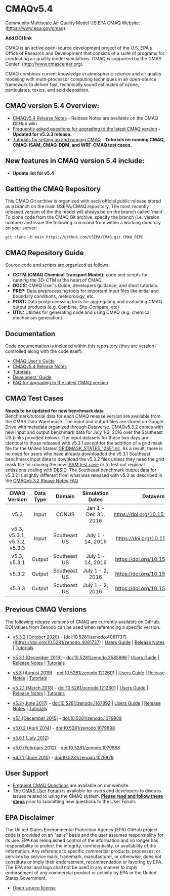 CMAQv5.4
==========

Community Multiscale Air Quality Model US EPA CMAQ Website: (https://www.epa.gov/cmaq).

**Add DOI link**

CMAQ is an active open-source development project of the U.S. EPA's Office of Research and Development that consists of a suite of programs for conducting air quality model simulations.
CMAQ is supported by the CMAS Center: (http://www.cmascenter.org).

CMAQ combines current knowledge in atmospheric science and air quality modeling with multi-processor
computing techniques in an open-source framework to deliver fast, technically sound estimates of ozone,
particulates, toxics, and acid deposition.


## CMAQ version 5.4 Overview:

* [CMAQv5.4 Release Notes](https://github.com/USEPA/CMAQ/wiki/CMAQv5.4-Release-Notes) - Release Notes are available on the CMAQ GitHub wiki.
* [Frequently asked questions for upgrading to the latest CMAQ version](DOCS/Release_Notes/CMAQ_FAQ.md) **- Updated for v5.3.3 release.** 
* [Tutorials for setting up and running CMAQ](DOCS/Users_Guide/Tutorials/README.md) **- Tutorials on running CMAQ, CMAQ-ISAM, CMAQ-DDM, and WRF-CMAQ test cases.**

## New features in CMAQ version 5.4 include:

* **Update list for v5.4**

## Getting the CMAQ Repository
This CMAQ Git archive is organized with each official public release stored as a branch on the main USEPA/CMAQ repository. The most recently released version of the the model will always be on the branch called 'main'. To clone code from the CMAQ Git archive, specify the branch (i.e. version number) and issue the following command from within
a working directory on your server:

```
git clone -b main https://github.com/USEPA/CMAQ.git CMAQ_REPO
```

## CMAQ Repository Guide
Source code and scripts are organized as follows:
* **CCTM (CMAQ Chemical Transport Model):** code and scripts for running the 3D-CTM at the heart of CMAQ.
* **DOCS:** CMAQ User's Guide, developers guidance, and short tutorials.
* **PREP:** Data preprocessing tools for important input files like initial and boundary conditions, meteorology, etc.
* **POST:** Data postprocessing tools for aggregating and evaluating CMAQ output products (e.g. Combine, Site-Compare, etc)
* **UTIL:** Utilities for generating code and using CMAQ (e.g. chemical mechanism generation)

## Documentation
Code documentation is included within this repository (they are version-controlled along with the code itself).  

* [CMAQ User's Guide](DOCS/Users_Guide/README.md)   
* [CMAQv5.4 Release Notes](https://github.com/USEPA/CMAQ/wiki)   
* [Tutorials](DOCS/Users_Guide/Tutorials/README.md)   
* [Developers' Guide](DOCS/Developers_Guide/CMAQ_Dev_Guide.md)   
* [FAQ for upgrading to the latest CMAQ version](DOCS/Release_Notes/CMAQ_FAQ.md) 

## CMAQ Test Cases  
**Needs to be updated for new benchmark data**  
Benchmark/tutorial data for each CMAQ release version are available from the CMAS Data Warehouse.  The input and output files are stored on Google Drive with metadata organized through Dataverse.  CMAQv5.3.2 comes with new input and output benchmark data for July 1-2, 2016 over the Southeast US (links provided below). The input datasets for these two days are identical to those released with v5.3.1 except for the addition of a grid mask file for the United States: [GRIDMASK_STATES_12SE1.nc](https://drive.google.com/file/d/16JJ4d6ChBJsvMc_ErqwDBrFfGh2MnVYR/view?usp=sharing). As a result, there is no need for users who have already downloaded the v5.3.1 Southeast benchmark input data to download the v5.3.2 files unless they need the grid mask file for running the new [ISAM test case](DOCS/Users_Guide/Tutorials/CMAQ_UG_tutorial_ISAM.md) or to test out regional emissions scaling with [DESID](DOCS/Users_Guide/Tutorials/CMAQ_UG_tutorial_emissions.md). The Southeast benchmark output data for v5.3.2 is slightly different from what was released with v5.3 as described in the [CMAQv5.3.2 Rlease Notes FAQ](DOCS/Release_Notes/CMAQ_FAQ.md).

|**CMAQ Version**|**Data Type**|**Domain**|**Simulation Dates**|**Dataverse DOI**| 
|:----:|:----:|:--------------:|:----:|:--------:|
|v5.3|Input| CONUS | Jan 1 - Dec 31, 2016 | https://doi.org/10.15139/S3/MHNUNE |
|v5.3, v5.3.1, v5.3.2, v5.3.3|Input| Southeast US| July 1 - 14, 2016| https://doi.org/10.15139/S3/IQVABD |
|v5.3, v5.3.1|Output| Southeast US| July 1 - 14, 2016|https://doi.org/10.15139/S3/PDE4SS |
|v5.3.2|Output| Southeast US| July 1 - 2, 2016|https://doi.org/10.15139/S3/PDE4SS |
|v5.3.3|Output| Southeast US| July 1 - 2, 2016|https://doi.org/10.15139/S3/PDE4SS |

## Previous CMAQ Versions
The following release versions of CMAQ are currently available on GitHub.  DOI values from Zenodo can be used when referencing a specific version.
* [v5.3.2 (October 2020)](https://github.com/USEPA/CMAQ/tree/5.3.2) - [doi:10.5281/zenodo.4081737]((https://doi.org/10.5281/zenodo.4081737) | [Users Guide](https://github.com/USEPA/CMAQ/blob/5.3.2/DOCS/Users_Guide/README.md) | [Release Notes](https://github.com/USEPA/CMAQ/blob/5.3.1/DOCS/Release_Notes/README.md) | [Tutorials](https://github.com/USEPA/CMAQ/blob/5.3.1/DOCS/Users_Guide/Tutorials/README.md) 
* [v5.3.1 (December 2019)](https://github.com/USEPA/CMAQ/tree/5.3.1) - [doi:10.5281/zenodo.3585898](https://doi.org/10.5281/zenodo.3585898) | [Users Guide](https://github.com/USEPA/CMAQ/blob/5.3.1/DOCS/Users_Guide/README.md) | [Release Notes](https://github.com/USEPA/CMAQ/blob/5.3.1/DOCS/Release_Notes/README.md) | [Tutorials](https://github.com/USEPA/CMAQ/blob/5.3.1/DOCS/Users_Guide/Tutorials/README.md) 
* [v5.3 (August 2019)](https://github.com/USEPA/CMAQ/tree/5.3) - [doi:10.5281/zenodo.1212601](https://doi.org/10.5281/zenodo.3379043) | [Users Guide](https://github.com/USEPA/CMAQ/blob/5.3/DOCS/Users_Guide/README.md) | [Release Notes](https://github.com/USEPA/CMAQ/blob/5.3/DOCS/Release_Notes/README.md) | [Tutorials](https://github.com/USEPA/CMAQ/blob/5.3/DOCS/Users_Guide/Tutorials/README.md) 
* [v5.2.1 (March 2018)](https://github.com/USEPA/CMAQ/tree/5.2.1) - [doi:10.5281/zenodo.1212601](https://zenodo.org/record/1212601) | [Users Guide](https://github.com/USEPA/CMAQ/blob/5.2.1/DOCS/User_Manual/README.md) | [Release Notes](https://github.com/USEPA/CMAQ/blob/5.2.1/CCTM/docs/Release_Notes/README.md) | [Tutorials](https://github.com/USEPA/CMAQ/tree/5.2.1/DOCS/Tutorials)  

* [v5.2 (June 2017)](https://github.com/USEPA/CMAQ/tree/5.2) - [doi:10.5281/zenodo.1167892](https://zenodo.org/record/1167892) | [Users Guide](https://github.com/USEPA/CMAQ/blob/5.2/DOCS/User_Manual/README.md)  | [Release Notes](https://github.com/USEPA/CMAQ/blob/5.2/CCTM/docs/Release_Notes/README.md) | [Tutorials](https://github.com/USEPA/CMAQ/blob/5.2/DOCS/Tutorials/README.md)
* [v5.1   (December 2015)](https://github.com/USEPA/CMAQ/tree/5.1) - [doi:10.5281/zenodo.1079909](https://zenodo.org/record/1079909)
* [v5.0.2 (April 2014)](https://github.com/USEPA/CMAQ/tree/5.0.2) - [doi:10.5281/zenodo.1079898](https://zenodo.org/record/1079898)
* [v5.0.1 (July 2012)](https://github.com/USEPA/CMAQ/tree/5.0.1)
* [v5.0   (February 2012)](https://github.com/USEPA/CMAQ/tree/5.0) - [doi:10.5281/zenodo.1079888](https://zenodo.org/record/1079888)
* [v4.7.1 (June 2010)](https://github.com/USEPA/CMAQ/tree/4.7.1) - [doi:10.5281/zenodo.1079879](https://zenodo.org/record/1079879)
 
## User Support
* [Frequent CMAQ Questions](https://www.epa.gov/cmaq/frequent-cmaq-questions) are available on our website. 
* [The CMAS User Forum](https://forum.cmascenter.org/) is available for users and developers to discuss issues related to using the CMAQ system.
 [**Please read and follow these steps**](https://forum.cmascenter.org/t/please-read-before-posting/1321) prior to submitting new questions to the User Forum.

## EPA Disclaimer
The United States Environmental Protection Agency (EPA) GitHub project code is provided on an "as is" basis and the user assumes responsibility for its use. EPA has relinquished control of the information and no longer has responsibility to protect the integrity, confidentiality, or availability of the information. Any reference to specific commercial products, processes, or services by service mark, trademark, manufacturer, or otherwise, does not constitute or imply their endorsement, recommendation or favoring by EPA. The EPA seal and logo shall not be used in any manner to imply endorsement of any commercial product or activity by EPA or the United States Government.

* [Open source license](license.md)
